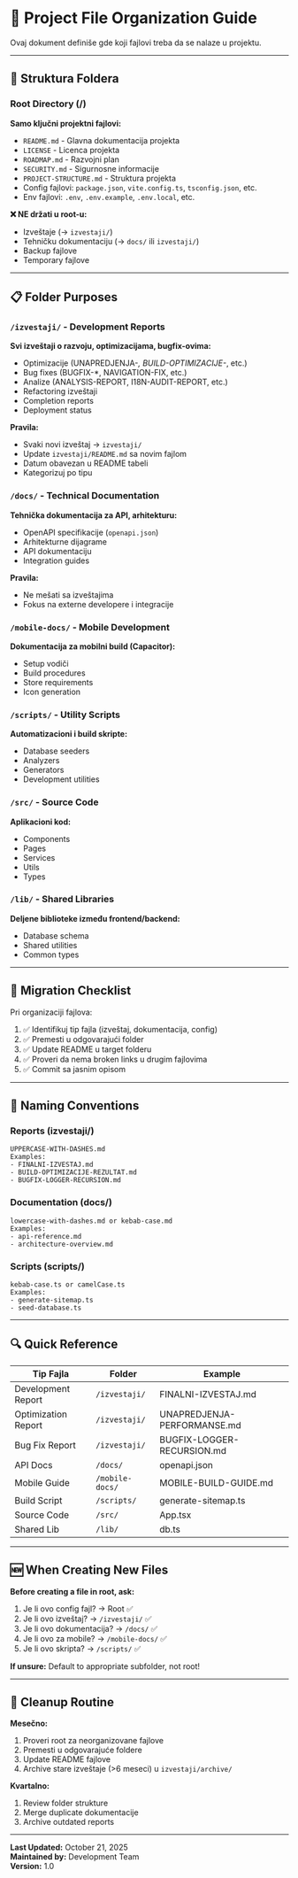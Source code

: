 # 📁 Project File Organization Guide

Ovaj dokument definiše gde koji fajlovi treba da se nalaze u projektu.

---

## 📂 Struktura Foldera

### Root Directory (/)
**Samo ključni projektni fajlovi:**
- `README.md` - Glavna dokumentacija projekta
- `LICENSE` - Licenca projekta
- `ROADMAP.md` - Razvojni plan
- `SECURITY.md` - Sigurnosne informacije
- `PROJECT-STRUCTURE.md` - Struktura projekta
- Config fajlovi: `package.json`, `vite.config.ts`, `tsconfig.json`, etc.
- Env fajlovi: `.env`, `.env.example`, `.env.local`, etc.

**❌ NE držati u root-u:**
- Izveštaje (→ `izvestaji/`)
- Tehničku dokumentaciju (→ `docs/` ili `izvestaji/`)
- Backup fajlove
- Temporary fajlove

---

## 📋 Folder Purposes

### `/izvestaji/` - Development Reports
**Svi izveštaji o razvoju, optimizacijama, bugfix-ovima:**
- Optimizacije (UNAPREDJENJA-*, BUILD-OPTIMIZACIJE-*, etc.)
- Bug fixes (BUGFIX-*, NAVIGATION-FIX, etc.)
- Analize (ANALYSIS-REPORT, I18N-AUDIT-REPORT, etc.)
- Refactoring izveštaji
- Completion reports
- Deployment status

**Pravila:**
- Svaki novi izveštaj → `izvestaji/`
- Update `izvestaji/README.md` sa novim fajlom
- Datum obavezan u README tabeli
- Kategorizuj po tipu

### `/docs/` - Technical Documentation
**Tehnička dokumentacija za API, arhitekturu:**
- OpenAPI specifikacije (`openapi.json`)
- Arhitekturne dijagrame
- API dokumentaciju
- Integration guides

**Pravila:**
- Ne mešati sa izveštajima
- Fokus na externe developere i integracije

### `/mobile-docs/` - Mobile Development
**Dokumentacija za mobilni build (Capacitor):**
- Setup vodiči
- Build procedures
- Store requirements
- Icon generation

### `/scripts/` - Utility Scripts
**Automatizacioni i build skripte:**
- Database seeders
- Analyzers
- Generators
- Development utilities

### `/src/` - Source Code
**Aplikacioni kod:**
- Components
- Pages
- Services
- Utils
- Types

### `/lib/` - Shared Libraries
**Deljene biblioteke između frontend/backend:**
- Database schema
- Shared utilities
- Common types

---

## 🔄 Migration Checklist

Pri organizaciji fajlova:

1. ✅ Identifikuj tip fajla (izveštaj, dokumentacija, config)
2. ✅ Premesti u odgovarajući folder
3. ✅ Update README u target folderu
4. ✅ Proveri da nema broken links u drugim fajlovima
5. ✅ Commit sa jasnim opisom

---

## 📝 Naming Conventions

### Reports (izvestaji/)
```
UPPERCASE-WITH-DASHES.md
Examples:
- FINALNI-IZVESTAJ.md
- BUILD-OPTIMIZACIJE-REZULTAT.md
- BUGFIX-LOGGER-RECURSION.md
```

### Documentation (docs/)
```
lowercase-with-dashes.md or kebab-case.md
Examples:
- api-reference.md
- architecture-overview.md
```

### Scripts (scripts/)
```
kebab-case.ts or camelCase.ts
Examples:
- generate-sitemap.ts
- seed-database.ts
```

---

## 🔍 Quick Reference

| Tip Fajla | Folder | Example |
|-----------|--------|---------|
| Development Report | `/izvestaji/` | FINALNI-IZVESTAJ.md |
| Optimization Report | `/izvestaji/` | UNAPREDJENJA-PERFORMANSE.md |
| Bug Fix Report | `/izvestaji/` | BUGFIX-LOGGER-RECURSION.md |
| API Docs | `/docs/` | openapi.json |
| Mobile Guide | `/mobile-docs/` | MOBILE-BUILD-GUIDE.md |
| Build Script | `/scripts/` | generate-sitemap.ts |
| Source Code | `/src/` | App.tsx |
| Shared Lib | `/lib/` | db.ts |

---

## 🆕 When Creating New Files

**Before creating a file in root, ask:**
1. Je li ovo config fajl? → Root ✅
2. Je li ovo izveštaj? → `/izvestaji/` ✅
3. Je li ovo dokumentacija? → `/docs/` ✅
4. Je li ovo za mobile? → `/mobile-docs/` ✅
5. Je li ovo skripta? → `/scripts/` ✅

**If unsure:** Default to appropriate subfolder, not root!

---

## 🧹 Cleanup Routine

**Mesečno:**
1. Proveri root za neorganizovane fajlove
2. Premesti u odgovarajuće foldere
3. Update README fajlove
4. Archive stare izveštaje (>6 meseci) u `izvestaji/archive/`

**Kvartalno:**
1. Review folder strukture
2. Merge duplicate dokumentacije
3. Archive outdated reports

---

**Last Updated:** October 21, 2025  
**Maintained by:** Development Team  
**Version:** 1.0
